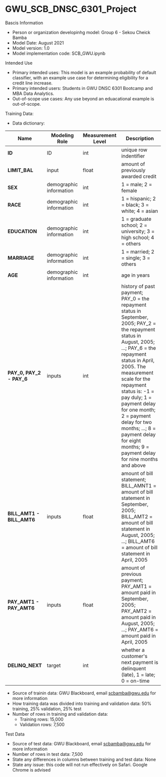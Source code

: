 # GWU_SCB_DNSC_6301_Project

Bascis Information
- Person or organization developinhg model: Group 6 - Sekou Cheick Bamba
- Model Date: August 2021
- Model version: 1.0
- Model implementation code: SCB_GWU.ipynb

Intended Use
- Primary intended uses: This model is an example probability of default classifier, with an example use case for determining eligibility for a credit line increase.
- Primary intended users: Students in GWU DNSC 6301 Bootcamp and MBA Data Analytics.
- Out-of-scope use cases: Any use beyond an eduacational example is out-of-scope.

Training Data:
- Data dictionary:

| Name | Modeling Role | Measurement Level| Description|
| ---- | ------------- | ---------------- | ---------- |
|**ID**| ID | int | unique row indentifier |
| **LIMIT_BAL** | input | float | amount of previously awarded credit |
| **SEX** | demographic information | int | 1 = male; 2 = female
| **RACE** | demographic information | int | 1 = hispanic; 2 = black; 3 = white; 4 = asian |
| **EDUCATION** | demographic information | int | 1 = graduate school; 2 = university; 3 = high school; 4 = others |
| **MARRIAGE** | demographic information | int | 1 = married; 2 = single; 3 = others |
| **AGE** | demographic information | int | age in years |
| **PAY_0, PAY_2 - PAY_6** | inputs | int | history of past payment; PAY_0 = the repayment status in September, 2005; PAY_2 = the repayment status in August, 2005; ...; PAY_6 = the repayment status in April, 2005. The measurement scale for the repayment status is: -1 = pay duly; 1 = payment delay for one month; 2 = payment delay for two months; ...; 8 = payment delay for eight months; 9 = payment delay for nine months and above |
| **BILL_AMT1 - BILL_AMT6** | inputs | float | amount of bill statement; BILL_AMNT1 = amount of bill statement in September, 2005; BILL_AMT2 = amount of bill statement in August, 2005; ...; BILL_AMT6 = amount of bill statement in April, 2005 |
| **PAY_AMT1 - PAY_AMT6** | inputs | float | amount of previous payment; PAY_AMT1 = amount paid in September, 2005; PAY_AMT2 = amount paid in August, 2005; ...; PAY_AMT6 = amount paid in April, 2005 |
| **DELINQ_NEXT**| target | int | whether a customer's next payment is delinquent (late), 1 = late; 0 = on-time |


- Source of trainin data: GWU Blackboard, email scbamba@gwu.edu for more information
- How training data was divided into training and validation data: 50% training, 25% validation, 25% test
- Number of rows in training and validation data:
  - Training rows: 15,000
  - Validation rows: 7,500

Test Data
- Source of test data: GWU Blackboard, email scbamba@gwu.edu for more information
- Number of rows in test data: 7,500
- State any differences in columns between training and test data: None
- State any issue: this code will not run effectively on Safari. Google Chrome is advised
